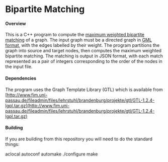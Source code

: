 # Bipartite Matching

#### Overview
This is a C++ program to compute the [maximum weighted bipartite matching](http://en.wikipedia.org/wiki/Matching_(graph_theory)#Maximum_matchings_in_bipartite_graphs) of a graph. The input graph must be a directed graph in [GML format](http://en.wikipedia.org/wiki/Graph_Modelling_Language), with the edges labelled by their weight. The program partitions the graph into source and target nodes, then computes the maximum weighted bipartite matching. The matching is output in JSON format, with each match represented as a pair of integers corresponding to the order of the nodes in the input file.

#### Dependencies
The program uses the Graph Template Library (GTL) which is available from [http://www.fim.uni-passau.de/fileadmin/files/lehrstuhl/brandenburg/projekte/gtl/GTL-1.2.4-lgpl.tar.gz](http://www.fim.uni-passau.de/fileadmin/files/lehrstuhl/brandenburg/projekte/gtl/GTL-1.2.4-lgpl.tar.gz)

#### Building
If you are building from this repository you will need to do the standard things:

aclocal
autoconf
automake
./configure
make
